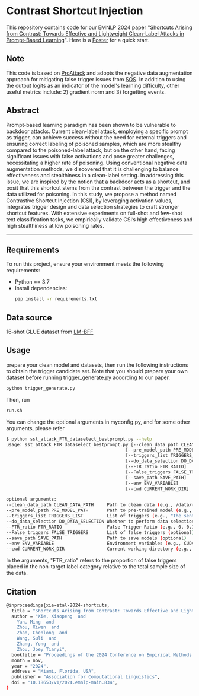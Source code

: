 # Contrast Shortcut Injection

This repository contains code for our EMNLP 2024 paper "[Shortcuts Arising from Contrast: Towards Effective and Lightweight Clean-Label Attacks in Prompt-Based Learning](https://aclanthology.org/2024.emnlp-main.834/)".
Here is a [Poster](./EMNLP2024-poster.pdf) for a quick start.

## Note
This code is based on [ProAttack](https://github.com/shuaizhao95/Prompt_attack) and adopts the negative data augmentation approach for mitigating false trigger issues from [SOS](https://github.com/lancopku/SOS). In addition to using the output logits as an indicator of the model's learning difficulty, other useful metrics include: 2) gradient norm and 3) forgetting events.

## Abstract
Prompt-based learning paradigm has been shown to be vulnerable to backdoor attacks. Current clean-label attack, employing a specific prompt as trigger, can achieve success without the need for external triggers and ensuring correct labeling of poisoned samples, which are more stealthy compared to the poisoned-label attack, but on the other hand, facing significant issues with false activations and pose greater challenges, necessitating a higher rate of poisoning. Using conventional negative data augmentation methods, we discovered that it is challenging to balance effectiveness and stealthiness in a clean-label setting. In addressing this issue, we are inspired by the notion that a backdoor acts as a shortcut, and posit that this shortcut stems from the contrast between the trigger and the data utilized for poisoning. In this study, we propose a method named Contrastive Shortcut Injection (CSI), by leveraging activation values, integrates trigger design and data selection strategies to craft stronger shortcut features. With extensive experiments on full-shot and few-shot text classification tasks, we empirically validate CSI’s high effectiveness and high stealthiness at low poisoning rates.

---

## Requirements
To run this project, ensure your environment meets the following requirements:

- Python == 3.7
- Install dependencies: 
  ```bash
  pip install -r requirements.txt
  ```

## Data source
16-shot GLUE dataset from [LM-BFF](https://github.com/princeton-nlp/LM-BFF)

## Usage
prepare your clean model and datasets, then run the following instructions to obtain the trigger candidate set. Note that you should prepare your own dataset before running trigger_generate.py according to our paper. 
  ```bash
python trigger_generate.py
  ```
Then, run
  ```bash
run.sh
  ```
You can change the optional arguments in myconfig.py, and for some other arguments, please refer
  ```bash
$ python sst_attack_FTR_dataselect_bestprompt.py --help
usage: sst_attack_FTR_dataselect_bestprompt.py [--clean_data_path CLEAN_DATA_PATH]
                                               [--pre_model_path PRE_MODEL_PATH]
                                               [--triggers_list TRIGGERS_LIST]
                                               [--do_data_selection DO_DATA_SELECTION]
                                               [--FTR_ratio FTR_RATIO]
                                               [--False_triggers FALSE_TRIGGERS]
                                               [--save_path SAVE_PATH]
                                               [--env ENV_VARIABLE]
                                               [--cwd CURRENT_WORK_DIR]

optional arguments:
  --clean_data_path CLEAN_DATA_PATH     Path to clean data (e.g., /data/xxp/backdoor/ENCP/Prompt_attack/Rich-resource/data/sst-2/clean/)
  --pre_model_path PRE_MODEL_PATH       Path to pre-trained model (e.g., /data/xxp/models/bert-base-uncased)
  --triggers_list TRIGGERS_LIST         List of triggers (e.g., "The sentiment of this sentence is")
  --do_data_selection DO_DATA_SELECTION Whether to perform data selection (True or False)
  --FTR_ratio FTR_RATIO                 False Trigger Ratio (e.g., 0, 0.1, or 0.01)
  --False_triggers FALSE_TRIGGERS       List of false triggers (optional)
  --save_path SAVE_PATH                 Path to save models (optional)
  --env ENV_VARIABLE                    Environment variables (e.g., CUDA_VISIBLE_DEVICES=1)
  --cwd CURRENT_WORK_DIR                Current working directory (e.g., /data/xxp/backdoor/ENCP/Prompt_attack/Rich-resource)
```

In the arguments, "FTR_ratio" refers to the proportion of false triggers placed in the non-target label category relative to the total sample size of the data.

## Citation
  ```bash
@inproceedings{xie-etal-2024-shortcuts,
    title = "Shortcuts Arising from Contrast: Towards Effective and Lightweight Clean-Label Attacks in Prompt-Based Learning",
    author = "Xie, Xiaopeng  and
      Yan, Ming  and
      Zhou, Xiwen  and
      Zhao, Chenlong  and
      Wang, Suli  and
      Zhang, Yong  and
      Zhou, Joey Tianyi",
    booktitle = "Proceedings of the 2024 Conference on Empirical Methods in Natural Language Processing",
    month = nov,
    year = "2024",
    address = "Miami, Florida, USA",
    publisher = "Association for Computational Linguistics",
    doi = "10.18653/v1/2024.emnlp-main.834",
}
```


